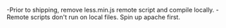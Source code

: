 -Prior to shipping, remove less.min.js remote script and compile locally.
-Remote scripts don't run on local files. Spin up apache first.
